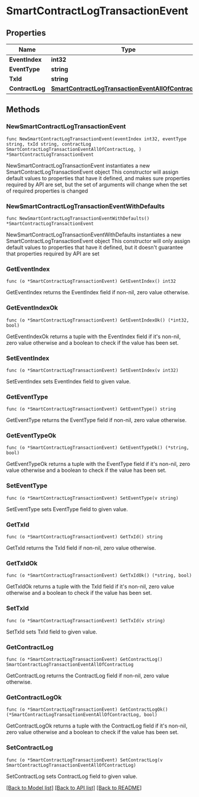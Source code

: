 # SmartContractLogTransactionEvent

## Properties

Name | Type | Description | Notes
------------ | ------------- | ------------- | -------------
**EventIndex** | **int32** |  | 
**EventType** | **string** |  | 
**TxId** | **string** |  | 
**ContractLog** | [**SmartContractLogTransactionEventAllOfContractLog**](SmartContractLogTransactionEventAllOfContractLog.md) |  | 

## Methods

### NewSmartContractLogTransactionEvent

`func NewSmartContractLogTransactionEvent(eventIndex int32, eventType string, txId string, contractLog SmartContractLogTransactionEventAllOfContractLog, ) *SmartContractLogTransactionEvent`

NewSmartContractLogTransactionEvent instantiates a new SmartContractLogTransactionEvent object
This constructor will assign default values to properties that have it defined,
and makes sure properties required by API are set, but the set of arguments
will change when the set of required properties is changed

### NewSmartContractLogTransactionEventWithDefaults

`func NewSmartContractLogTransactionEventWithDefaults() *SmartContractLogTransactionEvent`

NewSmartContractLogTransactionEventWithDefaults instantiates a new SmartContractLogTransactionEvent object
This constructor will only assign default values to properties that have it defined,
but it doesn't guarantee that properties required by API are set

### GetEventIndex

`func (o *SmartContractLogTransactionEvent) GetEventIndex() int32`

GetEventIndex returns the EventIndex field if non-nil, zero value otherwise.

### GetEventIndexOk

`func (o *SmartContractLogTransactionEvent) GetEventIndexOk() (*int32, bool)`

GetEventIndexOk returns a tuple with the EventIndex field if it's non-nil, zero value otherwise
and a boolean to check if the value has been set.

### SetEventIndex

`func (o *SmartContractLogTransactionEvent) SetEventIndex(v int32)`

SetEventIndex sets EventIndex field to given value.


### GetEventType

`func (o *SmartContractLogTransactionEvent) GetEventType() string`

GetEventType returns the EventType field if non-nil, zero value otherwise.

### GetEventTypeOk

`func (o *SmartContractLogTransactionEvent) GetEventTypeOk() (*string, bool)`

GetEventTypeOk returns a tuple with the EventType field if it's non-nil, zero value otherwise
and a boolean to check if the value has been set.

### SetEventType

`func (o *SmartContractLogTransactionEvent) SetEventType(v string)`

SetEventType sets EventType field to given value.


### GetTxId

`func (o *SmartContractLogTransactionEvent) GetTxId() string`

GetTxId returns the TxId field if non-nil, zero value otherwise.

### GetTxIdOk

`func (o *SmartContractLogTransactionEvent) GetTxIdOk() (*string, bool)`

GetTxIdOk returns a tuple with the TxId field if it's non-nil, zero value otherwise
and a boolean to check if the value has been set.

### SetTxId

`func (o *SmartContractLogTransactionEvent) SetTxId(v string)`

SetTxId sets TxId field to given value.


### GetContractLog

`func (o *SmartContractLogTransactionEvent) GetContractLog() SmartContractLogTransactionEventAllOfContractLog`

GetContractLog returns the ContractLog field if non-nil, zero value otherwise.

### GetContractLogOk

`func (o *SmartContractLogTransactionEvent) GetContractLogOk() (*SmartContractLogTransactionEventAllOfContractLog, bool)`

GetContractLogOk returns a tuple with the ContractLog field if it's non-nil, zero value otherwise
and a boolean to check if the value has been set.

### SetContractLog

`func (o *SmartContractLogTransactionEvent) SetContractLog(v SmartContractLogTransactionEventAllOfContractLog)`

SetContractLog sets ContractLog field to given value.



[[Back to Model list]](../README.md#documentation-for-models) [[Back to API list]](../README.md#documentation-for-api-endpoints) [[Back to README]](../README.md)


